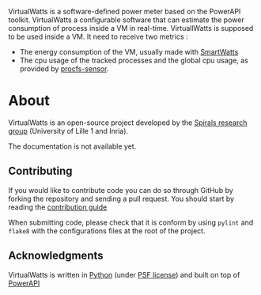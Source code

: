 VirtualWatts is a software-defined power meter based on the PowerAPI toolkit.
VirtualWatts a configurable software that can estimate the power consumption of
process inside a VM in real-time.
VirtuallWatts is supposed to be used inside a VM. It need to receive two metrics :

- The energy consumption of the VM, usually made with
  [SmartWatts](https://github.com/powerapi-ng/smartwatts-formula)
- The cpu usage of the tracked processes and the global cpu usage, as provided
  by [procfs-sensor](https://github.com/powerapi-ng/procfs-sensor).

# About

VirtualWatts is an open-source project developed by the [Spirals research
group](https://team.inria.fr/spirals) (University of Lille 1 and Inria).

The documentation is not available yet.

## Contributing

If you would like to contribute code you can do so through GitHub by forking the
repository and sending a pull request.
You should start by reading the [contribution guide](https://github.com/powerapi-ng/virtualwatts-formula/blob/master/contributing.md)

When submitting code, please check that it is conform by using `pylint` and
`flake8` with the configurations files at the root of the project.

## Acknowledgments

VirtualWatts is written in [Python](https://www.python.org/) (under [PSF
license](https://docs.python.org/3/license.html)) and built on top of
[PowerAPI](https://github.com/powerapi-ng/powerapi)
